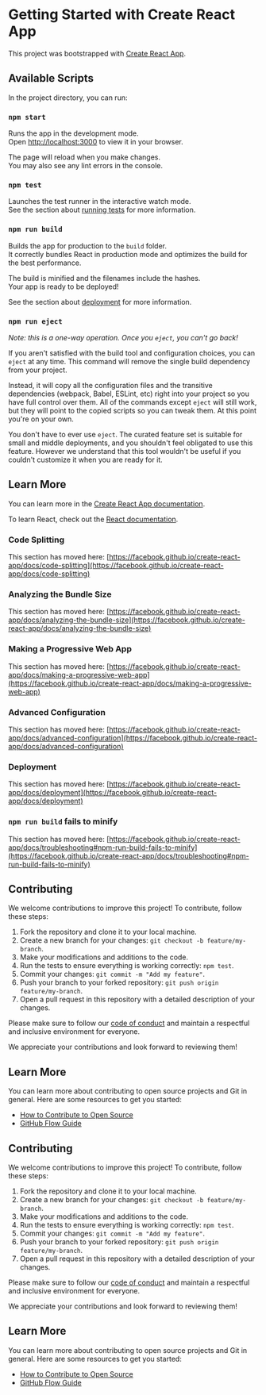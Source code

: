 # Getting Started with Create React App

This project was bootstrapped with [Create React App](https://github.com/facebook/create-react-app).

## Available Scripts

In the project directory, you can run:

### `npm start`

Runs the app in the development mode.\
Open [http://localhost:3000](http://localhost:3000) to view it in your browser.

The page will reload when you make changes.\
You may also see any lint errors in the console.

### `npm test`

Launches the test runner in the interactive watch mode.\
See the section about [running tests](https://facebook.github.io/create-react-app/docs/running-tests) for more information.

### `npm run build`

Builds the app for production to the `build` folder.\
It correctly bundles React in production mode and optimizes the build for the best performance.

The build is minified and the filenames include the hashes.\
Your app is ready to be deployed!

See the section about [deployment](https://facebook.github.io/create-react-app/docs/deployment) for more information.

### `npm run eject`

*Note: this is a one-way operation. Once you `eject`, you can't go back!*

If you aren't satisfied with the build tool and configuration choices, you can `eject` at any time. This command will remove the single build dependency from your project.

Instead, it will copy all the configuration files and the transitive dependencies (webpack, Babel, ESLint, etc) right into your project so you have full control over them. All of the commands except `eject` will still work, but they will point to the copied scripts so you can tweak them. At this point you're on your own.

You don't have to ever use `eject`. The curated feature set is suitable for small and middle deployments, and you shouldn't feel obligated to use this feature. However we understand that this tool wouldn't be useful if you couldn't customize it when you are ready for it.

## Learn More

You can learn more in the [Create React App documentation](https://facebook.github.io/create-react-app/docs/getting-started).

To learn React, check out the [React documentation](https://reactjs.org/).

### Code Splitting

This section has moved here: [https://facebook.github.io/create-react-app/docs/code-splitting](https://facebook.github.io/create-react-app/docs/code-splitting)

### Analyzing the Bundle Size

This section has moved here: [https://facebook.github.io/create-react-app/docs/analyzing-the-bundle-size](https://facebook.github.io/create-react-app/docs/analyzing-the-bundle-size)

### Making a Progressive Web App

This section has moved here: [https://facebook.github.io/create-react-app/docs/making-a-progressive-web-app](https://facebook.github.io/create-react-app/docs/making-a-progressive-web-app)

### Advanced Configuration

This section has moved here: [https://facebook.github.io/create-react-app/docs/advanced-configuration](https://facebook.github.io/create-react-app/docs/advanced-configuration)

### Deployment

This section has moved here: [https://facebook.github.io/create-react-app/docs/deployment](https://facebook.github.io/create-react-app/docs/deployment)

### `npm run build` fails to minify

This section has moved here: [https://facebook.github.io/create-react-app/docs/troubleshooting#npm-run-build-fails-to-minify](https://facebook.github.io/create-react-app/docs/troubleshooting#npm-run-build-fails-to-minify)

## Contributing

We welcome contributions to improve this project! To contribute, follow these steps:

1. Fork the repository and clone it to your local machine.
2. Create a new branch for your changes: `git checkout -b feature/my-branch`.
3. Make your modifications and additions to the code.
4. Run the tests to ensure everything is working correctly: `npm test`.
5. Commit your changes: `git commit -m "Add my feature"`.
6. Push your branch to your forked repository: `git push origin feature/my-branch`.
7. Open a pull request in this repository with a detailed description of your changes.

Please make sure to follow our [code of conduct](link-to-code-of-conduct) and maintain a respectful and inclusive environment for everyone.

We appreciate your contributions and look forward to reviewing them!

## Learn More

You can learn more about contributing to open source projects and Git in general. Here are some resources to get you started:

- [How to Contribute to Open Source](https://opensource.guide/how-to-contribute/)
- [GitHub Flow Guide](https://guides.github.com/introduction/flow/)

## Contributing

We welcome contributions to improve this project! To contribute, follow these steps:

1. Fork the repository and clone it to your local machine.
2. Create a new branch for your changes: `git checkout -b feature/my-branch`.
3. Make your modifications and additions to the code.
4. Run the tests to ensure everything is working correctly: `npm test`.
5. Commit your changes: `git commit -m "Add my feature"`.
6. Push your branch to your forked repository: `git push origin feature/my-branch`.
7. Open a pull request in this repository with a detailed description of your changes.

Please make sure to follow our [code of conduct](link-to-code-of-conduct) and maintain a respectful and inclusive environment for everyone.

We appreciate your contributions and look forward to reviewing them!

## Learn More

You can learn more about contributing to open source projects and Git in general. Here are some resources to get you started:

- [How to Contribute to Open Source](https://opensource.guide/how-to-contribute/)
- [GitHub Flow Guide](https://guides.github.com/introduction/flow/)
